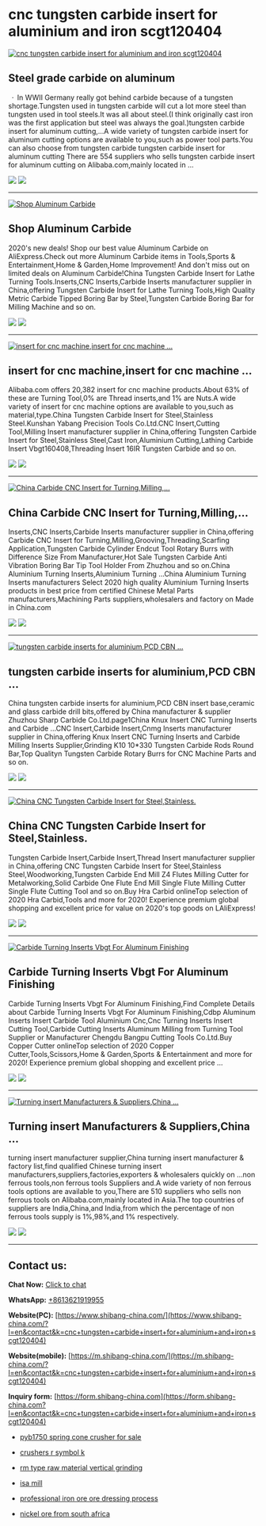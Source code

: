 # cnc tungsten carbide insert for aluminium and iron scgt120404

<a href="https://swt.shibang-china.com/?l=en&img&k=cnc+tungsten+carbide+insert+for+aluminium+and+iron+scgt120404" target="_blank">![cnc tungsten carbide insert for aluminium and iron scgt120404](http://static.shibang-china.com/all-800x300/670.jpg)</a>

## Steel grade carbide on aluminum
&ensp;&#0183;&ensp;In WWII Germany really got behind carbide because of a tungsten shortage.Tungsten used in tungsten carbide will cut a lot more steel than tungsten used in tool steels.It was all about steel.(I think originally cast iron was the first application but steel was always the goal.)tungsten carbide insert for aluminum cutting,…A wide variety of tungsten carbide insert for aluminum cutting options are available to you,such as power tool parts.You can also choose from tungsten carbide tungsten carbide insert for aluminum cutting There are 554 suppliers who sells tungsten carbide insert for aluminum cutting on Alibaba.com,mainly located in …


<a href="https://whatsapp.shibangsoft.com/WhatsApp.php" target="_blank" title="WhatsApp">![](http://static.shibang-china.com/icon/whatsapp.png)</a> <a href="https://swt.shibang-china.com/?l=en&icon&k=cnc+tungsten+carbide+insert+for+aluminium+and+iron+scgt120404" target="_blank">![](http://static.shibang-china.com/icon/chat-en.png)</a>

---

<a href="https://swt.shibang-china.com/?l=en&img&k=cnc+tungsten+carbide+insert+for+aluminium+and+iron+scgt120404" target="_blank">![Shop Aluminum Carbide](http://static.shibang-china.com/all-800x300/341.jpg)</a>

## Shop Aluminum Carbide
2020's new deals! Shop our best value Aluminum Carbide on AliExpress.Check out more Aluminum Carbide items in Tools,Sports &amp; Entertainment,Home &amp; Garden,Home Improvement! And don't miss out on limited deals on Aluminum Carbide!China Tungsten Carbide Insert for Lathe Turning Tools.Inserts,CNC Inserts,Carbide Inserts manufacturer supplier in China,offering Tungsten Carbide Insert for Lathe Turning Tools,High Quality Metric Carbide Tipped Boring Bar by Steel,Tungsten Carbide Boring Bar for Milling Machine and so on.


<a href="https://whatsapp.shibangsoft.com/WhatsApp.php" target="_blank" title="WhatsApp">![](http://static.shibang-china.com/icon/whatsapp.png)</a> <a href="https://swt.shibang-china.com/?l=en&icon&k=cnc+tungsten+carbide+insert+for+aluminium+and+iron+scgt120404" target="_blank">![](http://static.shibang-china.com/icon/chat-en.png)</a>

---

<a href="https://swt.shibang-china.com/?l=en&img&k=cnc+tungsten+carbide+insert+for+aluminium+and+iron+scgt120404" target="_blank">![insert for cnc machine,insert for cnc machine …](http://static.shibang-china.com/all-800x300/1007.jpg)</a>

## insert for cnc machine,insert for cnc machine …
Alibaba.com offers 20,382 insert for cnc machine products.About 63% of these are Turning Tool,0% are Thread inserts,and 1% are Nuts.A wide variety of insert for cnc machine options are available to you,such as material,type.China Tungsten Carbide Insert for Steel,Stainless Steel.Kunshan Yabang Precision Tools Co.Ltd.CNC Insert,Cutting Tool,Milling Insert manufacturer supplier in China,offering Tungsten Carbide Insert for Steel,Stainless Steel,Cast Iron,Aluminium Cutting,Lathing Carbide Insert Vbgt160408,Threading Insert 16IR Tungsten Carbide and so on.


<a href="https://whatsapp.shibangsoft.com/WhatsApp.php" target="_blank" title="WhatsApp">![](http://static.shibang-china.com/icon/whatsapp.png)</a> <a href="https://swt.shibang-china.com/?l=en&icon&k=cnc+tungsten+carbide+insert+for+aluminium+and+iron+scgt120404" target="_blank">![](http://static.shibang-china.com/icon/chat-en.png)</a>

---

<a href="https://swt.shibang-china.com/?l=en&img&k=cnc+tungsten+carbide+insert+for+aluminium+and+iron+scgt120404" target="_blank">![China Carbide CNC Insert for Turning,Milling,…](http://static.shibang-china.com/all-800x300/395.jpg)</a>

## China Carbide CNC Insert for Turning,Milling,…
Inserts,CNC Inserts,Carbide Inserts manufacturer supplier in China,offering Carbide CNC Insert for Turning,Milling,Grooving,Threading,Scarfing Application,Tungsten Carbide Cylinder Endcut Tool Rotary Burrs with Difference Size From Manufacturer,Hot Sale Tungsten Carbide Anti Vibration Boring Bar Tip Tool Holder From Zhuzhou and so on.China Aluminium Turning Inserts,Aluminium Turning …China Aluminium Turning Inserts manufacturers Select 2020 high quality Aluminium Turning Inserts products in best price from certified Chinese Metal Parts manufacturers,Machining Parts suppliers,wholesalers and factory on Made in China.com


<a href="https://whatsapp.shibangsoft.com/WhatsApp.php" target="_blank" title="WhatsApp">![](http://static.shibang-china.com/icon/whatsapp.png)</a> <a href="https://swt.shibang-china.com/?l=en&icon&k=cnc+tungsten+carbide+insert+for+aluminium+and+iron+scgt120404" target="_blank">![](http://static.shibang-china.com/icon/chat-en.png)</a>

---

<a href="https://swt.shibang-china.com/?l=en&img&k=cnc+tungsten+carbide+insert+for+aluminium+and+iron+scgt120404" target="_blank">![tungsten carbide inserts for aluminium,PCD CBN …](http://static.shibang-china.com/all-800x300/1500.jpg)</a>

## tungsten carbide inserts for aluminium,PCD CBN …
China tungsten carbide inserts for aluminium,PCD CBN insert base,ceramic and glass carbide drill bits,offered by China manufacturer &amp; supplier Zhuzhou Sharp Carbide Co.Ltd.page1China Knux Insert CNC Turning Inserts and Carbide …CNC Insert,Carbide Insert,Cnmg Inserts manufacturer supplier in China,offering Knux Insert CNC Turning Inserts and Carbide Milling Inserts Supplier,Grinding K10 10*330 Tungsten Carbide Rods Round Bar,Top Qualityn Tungsten Carbide Rotary Burrs for CNC Machine Parts and so on.


<a href="https://whatsapp.shibangsoft.com/WhatsApp.php" target="_blank" title="WhatsApp">![](http://static.shibang-china.com/icon/whatsapp.png)</a> <a href="https://swt.shibang-china.com/?l=en&icon&k=cnc+tungsten+carbide+insert+for+aluminium+and+iron+scgt120404" target="_blank">![](http://static.shibang-china.com/icon/chat-en.png)</a>

---

<a href="https://swt.shibang-china.com/?l=en&img&k=cnc+tungsten+carbide+insert+for+aluminium+and+iron+scgt120404" target="_blank">![China CNC Tungsten Carbide Insert for Steel,Stainless.](http://static.shibang-china.com/all-800x300/1199.jpg)</a>

## China CNC Tungsten Carbide Insert for Steel,Stainless.
Tungsten Carbide Insert,Carbide Insert,Thread Insert manufacturer supplier in China,offering CNC Tungsten Carbide Insert for Steel,Stainless Steel,Woodworking,Tungsten Carbide End Mill Z4 Flutes Milling Cutter for Metalworking,Solid Carbide One Flute End Mill Single Flute Milling Cutter Single Flute Cutting Tool and so on.Buy Hra Carbid onlineTop selection of 2020 Hra Carbid,Tools and more for 2020! Experience premium global shopping and excellent price for value on 2020's top goods on LAliExpress!


<a href="https://whatsapp.shibangsoft.com/WhatsApp.php" target="_blank" title="WhatsApp">![](http://static.shibang-china.com/icon/whatsapp.png)</a> <a href="https://swt.shibang-china.com/?l=en&icon&k=cnc+tungsten+carbide+insert+for+aluminium+and+iron+scgt120404" target="_blank">![](http://static.shibang-china.com/icon/chat-en.png)</a>

---

<a href="https://swt.shibang-china.com/?l=en&img&k=cnc+tungsten+carbide+insert+for+aluminium+and+iron+scgt120404" target="_blank">![Carbide Turning Inserts Vbgt For Aluminum Finishing](http://static.shibang-china.com/all-800x300/64.jpg)</a>

## Carbide Turning Inserts Vbgt For Aluminum Finishing
Carbide Turning Inserts Vbgt For Aluminum Finishing,Find Complete Details about Carbide Turning Inserts Vbgt For Aluminum Finishing,Cdbp Aluminum Inserts Insert Carbide Tool Aluminium Cnc,Cnc Turning Inserts Insert Cutting Tool,Carbide Cutting Inserts Aluminum Milling from Turning Tool Supplier or Manufacturer Chengdu Bangpu Cutting Tools Co.Ltd.Buy Copper Cutter onlineTop selection of 2020 Copper Cutter,Tools,Scissors,Home &amp; Garden,Sports &amp; Entertainment and more for 2020! Experience premium global shopping and excellent price …


<a href="https://whatsapp.shibangsoft.com/WhatsApp.php" target="_blank" title="WhatsApp">![](http://static.shibang-china.com/icon/whatsapp.png)</a> <a href="https://swt.shibang-china.com/?l=en&icon&k=cnc+tungsten+carbide+insert+for+aluminium+and+iron+scgt120404" target="_blank">![](http://static.shibang-china.com/icon/chat-en.png)</a>

---

<a href="https://swt.shibang-china.com/?l=en&img&k=cnc+tungsten+carbide+insert+for+aluminium+and+iron+scgt120404" target="_blank">![Turning insert Manufacturers &amp; Suppliers,China …](http://static.shibang-china.com/all-800x300/281.jpg)</a>

## Turning insert Manufacturers &amp; Suppliers,China …
turning insert manufacturer supplier,China turning insert manufacturer &amp; factory list,find qualified Chinese turning insert manufacturers,suppliers,factories,exporters &amp; wholesalers quickly on …non ferrous tools,non ferrous tools Suppliers and.A wide variety of non ferrous tools options are available to you,There are 510 suppliers who sells non ferrous tools on Alibaba.com,mainly located in Asia.The top countries of suppliers are India,China,and India,from which the percentage of non ferrous tools supply is 1%,98%,and 1% respectively.


<a href="https://whatsapp.shibangsoft.com/WhatsApp.php" target="_blank" title="WhatsApp">![](http://static.shibang-china.com/icon/whatsapp.png)</a> <a href="https://swt.shibang-china.com/?l=en&icon&k=cnc+tungsten+carbide+insert+for+aluminium+and+iron+scgt120404" target="_blank">![](http://static.shibang-china.com/icon/chat-en.png)</a>

---
## Contact us:

**Chat Now:** [Click to chat](https://swt.shibang-china.com?l=en&contact&k=cnc+tungsten+carbide+insert+for+aluminium+and+iron+scgt120404)

**WhatsApp:**  [+8613621919955](https://whatsapp.shibangsoft.com/WhatsApp.php)

**Website(PC):** [https://www.shibang-china.com/](https://www.shibang-china.com/?l=en&contact&k=cnc+tungsten+carbide+insert+for+aluminium+and+iron+scgt120404)

**Website(mobile):** [https://m.shibang-china.com/](https://m.shibang-china.com/?l=en&contact&k=cnc+tungsten+carbide+insert+for+aluminium+and+iron+scgt120404)

**Inquiry form:** [https://form.shibang-china.com](https://form.shibang-china.com?l=en&contact&k=cnc+tungsten+carbide+insert+for+aluminium+and+iron+scgt120404)

* [pyb1750 spring cone crusher for sale](../148/pyb1750%20spring%20cone%20crusher%20for%20sale.md)

* [crushers r symbol k](../149/crushers%20r%20symbol%20k.md)

* [rm type raw material vertical grinding](../142/rm%20type%20raw%20material%20vertical%20grinding.md)

* [isa mill](../141/isa%20mill.md)

* [professional iron ore ore dressing process](../146/professional%20iron%20ore%20ore%20dressing%20process.md)

* [nickel ore from south africa](../145/nickel%20ore%20from%20south%20africa.md)